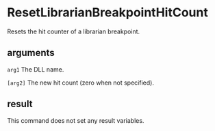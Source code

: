 # ResetLibrarianBreakpointHitCount

Resets the hit counter of a librarian breakpoint.

## arguments

`arg1` The DLL name.

`[arg2]` The new hit count (zero when not specified).

## result

This command does not set any result variables.
